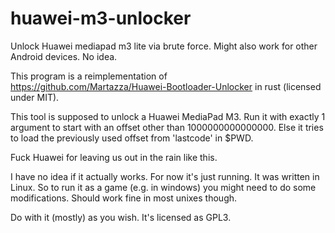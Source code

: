 # huawei-m3-unlocker
Unlock Huawei mediapad m3 lite via brute force. Might also work for other Android devices. No idea.

This program is a reimplementation of https://github.com/Martazza/Huawei-Bootloader-Unlocker in rust (licensed under MIT).

This tool is supposed to unlock a Huawei MediaPad M3.
Run it with exactly 1 argument to start with an offset other than 1000000000000000.
Else it tries to load the previously used offset from 'lastcode' in $PWD.

Fuck Huawei for leaving us out in the rain like this.



I have no idea if it actually works. For now it's just running. It was written in Linux. So to run it as a game (e.g. in windows) you might need to do some modifications. Should work fine in most unixes though.

Do with it (mostly) as you wish.
It's licensed as GPL3.
